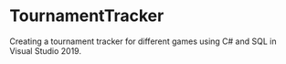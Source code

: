 # TournamentTracker
Creating a tournament tracker for different games using C# and SQL in Visual Studio 2019.
